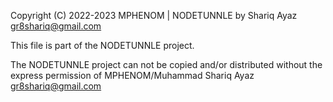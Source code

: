 Copyright (C) 2022-2023 MPHENOM | NODETUNNLE by Shariq Ayaz gr8shariq@gmail.com

This file is part of the NODETUNNLE project.

The NODETUNNLE project can not be copied and/or distributed without the express
permission of MPHENOM/Muhammad Shariq Ayaz gr8shariq@gmail.com